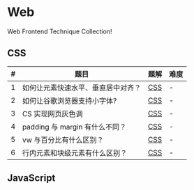 # Web

Web Frontend Technique Collection!

## CSS

| #   | 题目                               | 题解                                                | 难度 |
| --- | ---------------------------------- | --------------------------------------------------- | ---- |
| 1   | 如何让元素快速水平、垂直居中对齐？ | [CSS](./css/horizontalVerticalAlignment/index.html) | -    |
| 2   | 如何让谷歌浏览器支持小字体?        | [CSS](./css/fontReduction/index.html)               | -    |
| 3   | CS 实现网页灰色调                  | [CSS](./css/fontReduction/index.html)               | -    |
| 4   | padding 与 margin 有什么不同？     | [CSS](./css/paddingVsMargin/answer.md)              | -    |
| 5   | vw 与百分比有什么区别？            | [CSS](./css/vwVsPercent/answer.md)                  | -    |
| 6   | 行内元素和块级元素有什么区别？     | [CSS](./css/inlineVsBlock/answer.md)                | -    |

## JavaScript
